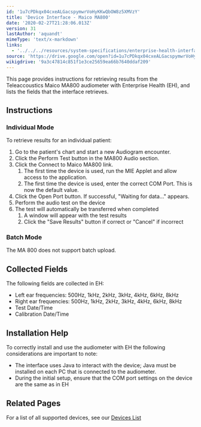 ```yaml
---
id: '1u7cPDkqx04cxeALGacspymwrVoHyKKwQbOW8z5XMVzY'
title: 'Device Interface - Maico MA800'
date: '2020-02-27T21:28:06.013Z'
version: 31
lastAuthor: 'aquandt'
mimeType: 'text/x-markdown'
links:
  - '../../../resources/system-specifications/enterprise-health-interface-specifications.md'
source: 'https://drive.google.com/open?id=1u7cPDkqx04cxeALGacspymwrVoHyKKwQbOW8z5XMVzY'
wikigdrive: '9a3c47814c851f1e3ce25659ea66b7640ddaf209'
---
```

This page provides instructions for retrieving results from the Teleaccoustics Maico MA800 audiometer with Enterprise Health (EH), and lists the fields that the interface retrieves.

## Instructions

### Individual Mode

To retrieve results for an individual patient:

1. Go to the patient's chart and start a new Audiogram encounter.
2. Click the Perform Test button in the MA800 Audio section.
3. Click the Connect to Maico MA800 link.
    1. The first time the device is used, run the MIE Applet and allow access to the application.
    2. The first time the device is used, enter the correct COM Port. This is now the default value.
4. Click the Open Port button. If successful, "Waiting for data..." appears.
5. Perform the audio test on the device
6. The test will automatically be transferred when completed
    1. A window will appear with the test results
    2. Click the "Save Results" button if correct or "Cancel" if incorrect

### Batch Mode

The MA 800 does not support batch upload.

## Collected Fields

The following fields are collected in EH:

* Left ear frequencies: 500Hz, 1kHz, 2kHz, 3kHz, 4kHz, 6kHz, 8kHz
* Right ear frequencies: 500Hz, 1kHz, 2kHz, 3kHz, 4kHz, 6kHz, 8kHz
* Test Date/Time
* Calibration Date/Time

## Installation Help

To correctly install and use the audiometer with EH the following considerations are important to note:

* The interface uses Java to interact with the device; Java must be installed on each PC that is connected to the audiometer.
* During the initial setup, ensure that the COM port settings on the device are the same as in EH

## Related Pages

For a list of all supported devices, see our [Devices List](../../../resources/system-specifications/enterprise-health-interface-specifications.md)
